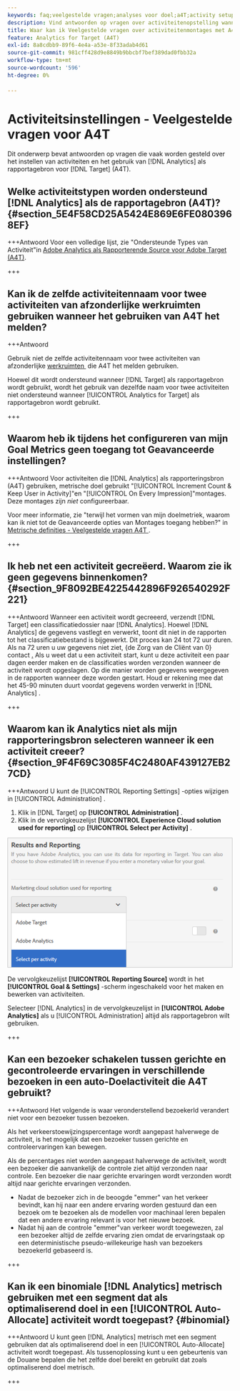 ```yaml
---
keywords: faq;veelgestelde vragen;analyses voor doel;a4T;activity setup
description: Vind antwoorden op vragen over activiteitenopstelling wanneer het gebruiken van Analytics voor  [!DNL Target]  (A4T). A4T laat u Analytics gebruiken die voor  [!DNL Target]  activiteiten rapporteert.
title: Waar kan ik Veelgestelde vragen over activiteitenmontages met A4T vinden?
feature: Analytics for Target (A4T)
exl-id: 8a8cdbb9-89f6-4e4a-a53e-8f33adab4d61
source-git-commit: 981cff428d9e8849b9bbcbf7bef389dad0fbb32a
workflow-type: tm+mt
source-wordcount: '596'
ht-degree: 0%

---
```


# Activiteitsinstellingen - Veelgestelde vragen voor A4T

Dit onderwerp bevat antwoorden op vragen die vaak worden gesteld over het instellen van activiteiten en het gebruik van [!DNL Analytics] als rapportagebron voor [!DNL Target] (A4T).

## Welke activiteitstypen worden ondersteund [!DNL Analytics] als de rapportagebron (A4T)? {#section_5E4F58CD25A5424E869E6FE0803968EF}

+++Antwoord
Voor een volledige lijst, zie &quot;Ondersteunde Types van Activiteit&quot;in [&#x200B; Adobe Analytics als Rapporterende Source voor Adobe Target (A4T) &#x200B;](/help/main/c-integrating-target-with-mac/a4t/a4t.md#concept_7540C8C04259434AB6EE33B09F47A1DE).

+++

## Kan ik de zelfde activiteitennaam voor twee activiteiten van afzonderlijke werkruimten gebruiken wanneer het gebruiken van A4T het melden?

+++Antwoord

Gebruik niet de zelfde activiteitennaam voor twee activiteiten van afzonderlijke [&#x200B; werkruimten &#x200B;](/help/main/administrating-target/c-user-management/property-channel/property-channel.md) die A4T het melden gebruiken.

Hoewel dit wordt ondersteund wanneer [!DNL Target] als rapportagebron wordt gebruikt, wordt het gebruik van dezelfde naam voor twee activiteiten niet ondersteund wanneer [!UICONTROL Analytics for Target] als rapportagebron wordt gebruikt.

+++

## Waarom heb ik tijdens het configureren van mijn Goal Metrics geen toegang tot Geavanceerde instellingen?

+++Antwoord
Voor activiteiten die [!DNL Analytics] als rapporteringsbron (A4T) gebruiken, metrische doel gebruikt &quot;[!UICONTROL Increment Count & Keep User in Activity]&quot;en &quot;[!UICONTROL On Every Impression]&quot;montages. Deze montages zijn *niet* configureerbaar.

Voor meer informatie, zie &quot;terwijl het vormen van mijn doelmetriek, waarom kan ik niet tot de Geavanceerde opties van Montages toegang hebben?&quot; in [&#x200B; Metrische definities - Veelgestelde vragen A4T &#x200B;](/help/main/c-integrating-target-with-mac/a4t/r-a4t-faq/a4t-faq-metric-definition.md).

+++

## Ik heb net een activiteit gecreëerd. Waarom zie ik geen gegevens binnenkomen? {#section_9F8092BE4225442896F926540292F221}


+++Antwoord
Wanneer een activiteit wordt gecreeerd, verzendt [!DNL Target] een classificatiedossier naar [!DNL Analytics]. Hoewel [!DNL Analytics] de gegevens vastlegt en verwerkt, toont dit niet in de rapporten tot het classificatiebestand is bijgewerkt. Dit proces kan 24 tot 72 uur duren. Als na 72 uren u uw gegevens niet ziet, {de Zorg van de Cliënt van 0} contact [. &#x200B;](/help/main/cmp-resources-and-contact-information.md#reference_ACA3391A00EF467B87930A450050077C) Als u weet dat u een activiteit start, kunt u deze activiteit een paar dagen eerder maken en de classificaties worden verzonden wanneer de activiteit wordt opgeslagen. Op die manier worden gegevens weergegeven in de rapporten wanneer deze worden gestart. Houd er rekening mee dat het 45-90 minuten duurt voordat gegevens worden verwerkt in [!DNL Analytics] .

+++

## Waarom kan ik Analytics niet als mijn rapporteringsbron selecteren wanneer ik een activiteit creeer? {#section_9F4F69C3085F4C2480AF439127EB27CD}

+++Antwoord
U kunt de [!UICONTROL Reporting Settings] -opties wijzigen in [!UICONTROL Administration] .

1. Klik in [!DNL Target] op **[!UICONTROL Administration]** .
1. Klik in de vervolgkeuzelijst **[!UICONTROL Experience Cloud solution used for reporting]** op **[!UICONTROL Select per Activity]** .

![&#x200B; uitgezocht-per-activiteit beeld &#x200B;](assets/select-per-activity.png)

De vervolgkeuzelijst **[!UICONTROL Reporting Source]** wordt in het **[!UICONTROL Goal & Settings]** -scherm ingeschakeld voor het maken en bewerken van activiteiten.

Selecteer [!DNL Analytics] in de vervolgkeuzelijst in **[!UICONTROL Adobe Analytics]** als u [!UICONTROL Administration] altijd als rapportagebron wilt gebruiken.

+++

## Kan een bezoeker schakelen tussen gerichte en gecontroleerde ervaringen in verschillende bezoeken in een auto-Doelactiviteit die A4T gebruikt?

+++Antwoord
Het volgende is waar veronderstellend bezoekerId verandert niet voor een bezoeker tussen bezoeken.

Als het verkeerstoewijzingspercentage wordt aangepast halverwege de activiteit, is het mogelijk dat een bezoeker tussen gerichte en controleervaringen kan bewegen.

Als de percentages niet worden aangepast halverwege de activiteit, wordt een bezoeker die aanvankelijk de controle ziet altijd verzonden naar controle. Een bezoeker die naar gerichte ervaringen wordt verzonden wordt altijd naar gerichte ervaringen verzonden.

* Nadat de bezoeker zich in de beoogde &quot;emmer&quot; van het verkeer bevindt, kan hij naar een andere ervaring worden gestuurd dan een bezoek om te bezoeken als de modellen voor machinaal leren bepalen dat een andere ervaring relevant is voor het nieuwe bezoek.
* Nadat hij aan de controle &quot;emmer&quot;van verkeer wordt toegewezen, zal een bezoeker altijd de zelfde ervaring zien omdat de ervaringstaak op een deterministische pseudo-willekeurige hash van bezoekers bezoekerId gebaseerd is.

+++

## Kan ik een binomiale [!DNL Analytics] metrisch gebruiken met een segment dat als optimaliserend doel in een [!UICONTROL Auto-Allocate] activiteit wordt toegepast? {#binomial}

+++Antwoord
U kunt geen [!DNL Analytics] metrisch met een segment gebruiken dat als optimaliserend doel in een [!UICONTROL Auto-Allocate] activiteit wordt toegepast. Als tussenoplossing kunt u een gebeurtenis van de Douane bepalen die het zelfde doel bereikt en gebruikt dat zoals optimaliserend doel metrisch.

+++

